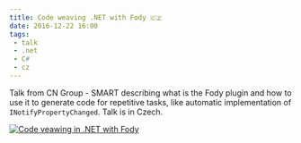 ```yaml
---
title: Code weaving .NET with Fody 🇨🇿
date: 2016-12-22 16:00
tags: 
 - talk
 - .net
 - C#
 - cz
---
```


Talk from CN Group - SMART describing what is the Fody plugin and how to use it to generate code for repetitive tasks, like automatic implementation of `INotifyPropertyChanged`. Talk is in Czech. 

[![Code veawing in .NET with Fody](http://img.youtube.com/vi/s1Uq7cDgWkE/0.jpg)](https://www.youtube.com/watch?v=s1Uq7cDgWkE "Code veawing in .NET with Fody")
